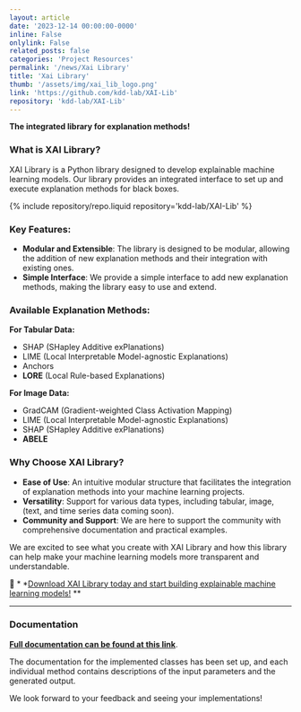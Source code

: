 ```yaml
---
layout: article
date: '2023-12-14 00:00:00-0000'
inline: False
onlylink: False
related_posts: false
categories: 'Project Resources'
permalink: '/news/Xai Library'
title: 'Xai Library'
thumb: '/assets/img/xai_lib_logo.png'
link: 'https://github.com/kdd-lab/XAI-Lib'
repository: 'kdd-lab/XAI-Lib'
---
```


**The integrated library for explanation methods!**

### What is XAI Library?

XAI Library is a Python library designed to develop explainable machine learning models. Our library provides an
integrated interface to set up and execute explanation methods for black boxes.

{% include repository/repo.liquid repository='kdd-lab/XAI-Lib' %}

### Key Features:

- **Modular and Extensible**: The library is designed to be modular, allowing the addition of new explanation methods
  and their integration with existing ones.
- **Simple Interface**: We provide a simple interface to add new explanation methods, making the library easy to use and
  extend.

### Available Explanation Methods:

**For Tabular Data:**

- SHAP (SHapley Additive exPlanations)
- LIME (Local Interpretable Model-agnostic Explanations)
- Anchors
- **LORE** (Local Rule-based Explanations)

**For Image Data:**

- GradCAM (Gradient-weighted Class Activation Mapping)
- LIME (Local Interpretable Model-agnostic Explanations)
- SHAP (SHapley Additive exPlanations)
- **ABELE**


### Why Choose XAI Library?

- **Ease of Use**: An intuitive modular structure that facilitates the integration of explanation methods into your
  machine learning projects.
- **Versatility**: Support for various data types, including tabular, image, (text, and time series data coming soon).
- **Community and Support**: We are here to support the community with comprehensive documentation and practical
  examples.

We are excited to see what you create with XAI Library and how this library can help make your machine learning models
more transparent and understandable.

🔗 *
*[Download XAI Library today and start building explainable machine learning models!](https://github.com/kdd-lab/XAI-Lib)
**

---

### Documentation

**[Full documentation can be found at this link](https://kdd-lab.github.io/LORE_sa/html/index.html)**. 

The documentation for the implemented classes has been set up, and each individual method contains descriptions of the input parameters and the generated output.

We look forward to your feedback and seeing your implementations!

